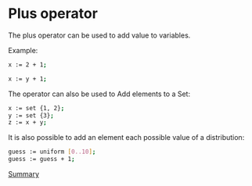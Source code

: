 # Plus operator

The plus operator can be used to add value to variables.

Example:
```sh
x := 2 + 1;
```
```sh
x := y + 1;
```

The operator can also be used to Add elements to a Set:
```sh
x := set {1, 2};
y := set {3};
z := x + y;
```

It is also possible to add an element each possible value of a distribution:
```sh
guess := uniform [0..10];
guess := guess + 1;
```

[Summary](https://github.com/gleisonsdm/Kuifje-Documentation)
